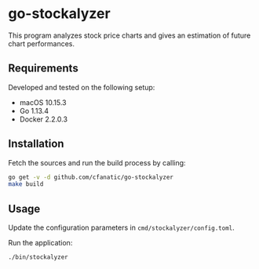 # go-stockalyzer

This program analyzes stock price charts and gives an estimation of future chart performances.

## Requirements

Developed and tested on the following setup:

- macOS 10.15.3
- Go 1.13.4
- Docker 2.2.0.3

## Installation

Fetch the sources and run the build process by calling:

```bash
go get -v -d github.com/cfanatic/go-stockalyzer
make build
```

## Usage

Update the configuration parameters in `cmd/stockalyzer/config.toml`.

Run the application:

```bash
./bin/stockalyzer
```
